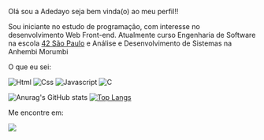 Olá sou a Adedayo seja bem vinda(o) ao meu perfil!!

Sou iniciante no estudo de programação, com interesse no desenvolvimento Web Front-end.
Atualmente curso Engenharia de Software na escola [42 São Paulo](https://www.42sp.org.br/) e  Análise e Desenvolvimento de Sistemas na Anhembi Morumbi


O que eu sei:

![Html](https://img.shields.io/badge/HTML5-E34F26?style=for-the-badge&logo=html5&logoColor=white)
![Css](https://img.shields.io/badge/CSS3-1572B6?style=for-the-badge&logo=css3&logoColor=white)
![Javascript](https://img.shields.io/badge/JavaScript-323330?style=for-the-badge&logo=javascript&logoColor=F7DF1E)
![C](https://img.shields.io/badge/c-%2300599C.svg?style=for-the-badge&logo=c&logoColor=white)



![Anurag's GitHub stats](https://github-readme-stats.vercel.app/api?username=Adedayo-Sanni&show_icons=true&theme=transparent&hide_rank=true&title_color=ff0066&text_color=fa5333&icon_color=ffffff)
[![Top Langs](https://github-readme-stats.vercel.app/api/top-langs/?username=Adedayo-Sanni&layout=compact&theme=transparent&title_color=ff0066&text_color=fa5333)](https://github.com/Adedayo-Sanni)






Me encontre em:

[<img src="https://img.shields.io/badge/LinkedIn-0077B5?style=for-the-badge&logo=linkedin&logoColor=white">](https://www.linkedin.com/in/asanni/)
